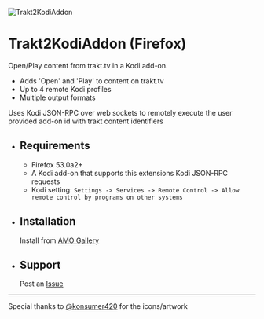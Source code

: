 ![Trakt2KodiAddon](https://raw.githubusercontent.com/anxdpanic/Trakt2KodiAddon-Extension/firefox/images/icon_128.png)
# Trakt2KodiAddon (Firefox)

Open/Play content from trakt.tv in a Kodi add-on.

- Adds 'Open' and 'Play' to content on trakt.tv
- Up to 4 remote Kodi profiles
- Multiple output formats

Uses Kodi JSON-RPC over web sockets to remotely execute the user provided add-on id with trakt content identifiers


- Requirements
    -
    
    - Firefox 53.0a2+
    - A Kodi add-on that supports this extensions Kodi JSON-RPC requests
    - Kodi setting: `Settings -> Services -> Remote Control -> Allow remote control by programs on other systems`

- Installation
    -

    Install from [AMO Gallery](https://addons.mozilla.org/en-US/firefox/addon/trakt2kodiaddon/)

- Support
    -

    Post an [Issue](https://github.com/anxdpanic/Trakt2KodiAddon-Extension/issues)

---

Special thanks to [@konsumer420](https://twitter.com/konsumer420) for the icons/artwork
